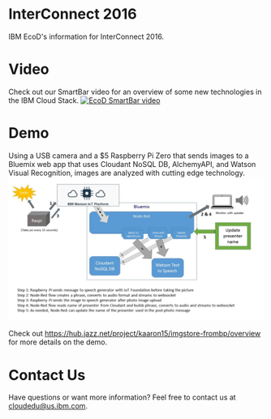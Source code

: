 # InterConnect 2016
IBM EcoD's information for InterConnect 2016.

# Video
Check out our SmartBar video for an overview of some new technologies in the IBM Cloud Stack. [![EcoD SmartBar video](https://img.youtube.com/vi/Pqb8FpXKdBU/0.jpg)](https://youtu.be/Pqb8FpXKdBU)

# Demo
Using a USB camera and a $5 Raspberry Pi Zero that sends images to a Bluemix web app that uses Cloudant NoSQL DB, AlchemyAPI, and Watson Visual Recognition, images are analyzed with cutting edge technology. ![Demo flow](https://raw.githubusercontent.com/ibmecod/interconnect-2016/master/audio-flow.jpg)



Check out https://hub.jazz.net/project/kaaron15/imgstore-frombp/overview for more details on the demo.

# Contact Us
Have questions or want more information? Feel free to contact us at cloudedu@us.ibm.com.

